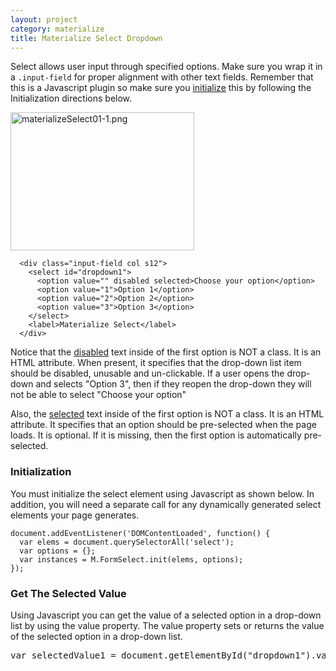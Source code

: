 ```yaml
---
layout: project
category: materialize
title: Materialize Select Dropdown
---
```



<p><span>Select allows user input through specified options. Make sure you wrap it in a </span><code class=" language-markup">.input-field</code><span> for proper alignment with other text fields. Remember that this is a Javascript plugin so make sure you </span><a href="https://materializecss.com/select.html#initialization">initialize</a><span> this by following the Initialization directions below.</span></p>
<p><img src="/wd/materialize/images/materializeSelect01-1.png" alt="materializeSelect01-1.png" width="294" height="221" data-api-endpoint="https://hilliard.instructure.com/api/v1/courses/31582/files/11959051" data-api-returntype="File"></p>
<pre class=" language-markup"><code class=" language-markup">  <span class="token tag"><span class="token punctuation">&lt;</span>div <span class="token attr-name">class</span><span class="token attr-value"><span class="token punctuation">=</span><span class="token punctuation">"</span>input-field col s12<span class="token punctuation">"</span></span><span class="token punctuation">&gt;</span></span>
    <span class="token tag"><span class="token punctuation">&lt;</span>select id="dropdown1"<span class="token punctuation">&gt;</span></span>
      <span class="token tag"><span class="token punctuation">&lt;</span>option <span class="token attr-name">value</span><span class="token attr-value"><span class="token punctuation">=</span><span class="token punctuation">"</span><span class="token punctuation">"</span></span> <span class="token attr-name">disabled</span> <span class="token attr-name">selected</span><span class="token punctuation">&gt;</span></span>Choose your option<span class="token tag"><span class="token punctuation">&lt;/</span>option<span class="token punctuation">&gt;</span></span>
      <span class="token tag"><span class="token punctuation">&lt;</span>option <span class="token attr-name">value</span><span class="token attr-value"><span class="token punctuation">=</span><span class="token punctuation">"</span>1<span class="token punctuation">"</span></span><span class="token punctuation">&gt;</span></span>Option 1<span class="token tag"><span class="token punctuation">&lt;/</span>option<span class="token punctuation">&gt;</span></span>
      <span class="token tag"><span class="token punctuation">&lt;</span>option <span class="token attr-name">value</span><span class="token attr-value"><span class="token punctuation">=</span><span class="token punctuation">"</span>2<span class="token punctuation">"</span></span><span class="token punctuation">&gt;</span></span>Option 2<span class="token tag"><span class="token punctuation">&lt;/</span>option<span class="token punctuation">&gt;</span></span>
      <span class="token tag"><span class="token punctuation">&lt;</span>option <span class="token attr-name">value</span><span class="token attr-value"><span class="token punctuation">=</span><span class="token punctuation">"</span>3<span class="token punctuation">"</span></span><span class="token punctuation">&gt;</span></span>Option 3<span class="token tag"><span class="token punctuation">&lt;/</span>option<span class="token punctuation">&gt;</span></span>
    <span class="token tag"><span class="token punctuation">&lt;/</span>select<span class="token punctuation">&gt;</span></span>
    <span class="token tag"><span class="token punctuation">&lt;</span>label<span class="token punctuation">&gt;</span></span>Materialize Select<span class="token tag"><span class="token punctuation">&lt;/</span>label<span class="token punctuation">&gt;</span></span>
  <span class="token tag"><span class="token punctuation">&lt;/</span>div<span class="token punctuation">&gt;</span></span></code></pre>
<p>Notice that the <span style="text-decoration: underline;">disabled</span> text inside of the first option is NOT a class. It is an HTML attribute. When present, it specifies that the drop-down list item should be disabled, unusable and un-clickable. If a user opens the drop-down and selects "Option 3", then if they reopen the drop-down they will not be able to select "Choose your option"</p>
<p>Also, the <span style="text-decoration: underline;">selected</span> text inside of the first option is NOT a class. It is an HTML attribute. It specifies that an option should be pre-selected when the page loads. It is optional. If it is missing, then the first option is automatically pre-selected.</p>
<div class="input-field col s12">
<h3 class="header">Initialization</h3>
<p>You must initialize the select element using Javascript as shown below. In addition, you will need a separate call for any dynamically generated select elements your page generates.</p>
<pre class=" language-javascript"><code class=" language-javascript">document.addEventListener('DOMContentLoaded', function() {<br>  var elems = document.querySelectorAll('select');<br>  var options = {};<br>  var instances = M.FormSelect.init(elems, options);<br>});
</code></pre>
</div>
<h3 class="input-field col s12">Get The Selected Value</h3>
<div class="input-field col s12">
<p>Using Javascript you can get the value of a selected option in a drop-down list by using the value property. The value property sets or returns the value of the selected option in a drop-down list.</p>
<pre class="w3-code notranslate jsHigh"><span class="jscolor"><span class="jskeywordcolor">var</span><span> selectedValue1</span> = document.<span class="jspropertycolor">getElementById</span>(<span class="jsstringcolor">"dropdown1"</span>).<span class="jspropertycolor">value</span>;</span></pre>
</div>
